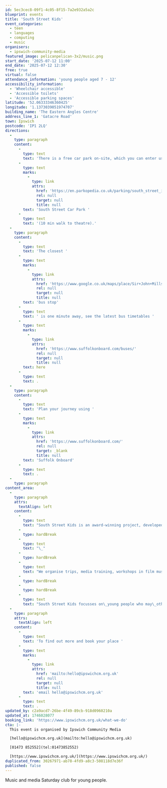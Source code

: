 ```yaml
---
id: 5ec3cec8-09f1-4c05-8f15-7a2e932a5a2c
blueprint: events
title: 'South Street Kids'
event_categories:
  - teen
  - languages
  - computing
  - music
organisers:
  - ipswich-community-media
featured_image: pelicanpelican-3x2/music.png
start_date: '2025-07-12 11:00'
end_date: '2025-07-12 12:30'
free: true
virtual: false
attendance_information: 'young people aged 7 - 12'
accessibility_information:
  - 'Wheelchair accessible'
  - 'Accessible toilets'
  - 'Accessible parking spaces'
latitude: '52.06333346360425'
longitude: '1.1373039051974707'
building_name: 'The Eastern Angles Centre'
address_line_1: 'Gatacre Road'
town: Ipswich
postcode: 'IP1 2LQ'
directions:
  -
    type: paragraph
    content:
      -
        type: text
        text: 'There is a free car park on-site, which you can enter using the large blue gates located on the right-hand side of Gatacre Road. Other car parks nearby which are pay and display include '
      -
        type: text
        marks:
          -
            type: link
            attrs:
              href: 'https://en.parkopedia.co.uk/parking/south_street_ipswich/?arriving=202410311500&leaving=202410311700'
              rel: null
              target: null
              title: null
        text: 'South Street Car Park '
      -
        type: text
        text: '(10 min walk to theatre).'
  -
    type: paragraph
    content:
      -
        type: text
        text: 'The closest '
      -
        type: text
        marks:
          -
            type: link
            attrs:
              href: 'https://www.google.co.uk/maps/place/Sir+John+Mills+Theatre/@52.0631843,1.1376062,19.75z/data=!4m12!1m6!3m5!1s0x47d9a1b5f34a8ddd:0xe05bc781d84ef4dd!2sEastern+Angles+Centre!8m2!3d52.0631422!4d1.13732!3m4!1s0x47d9a1b5f9a67d49:0x8856208cee78829a!8m2!3d52.063236!4d1.137275'
              rel: null
              target: null
              title: null
        text: 'bus stop'
      -
        type: text
        text: ' is one minute away, see the latest bus timetables '
      -
        type: text
        marks:
          -
            type: link
            attrs:
              href: 'https://www.suffolkonboard.com/buses/'
              rel: null
              target: null
              title: null
        text: here
      -
        type: text
        text: .
  -
    type: paragraph
    content:
      -
        type: text
        text: 'Plan your journey using '
      -
        type: text
        marks:
          -
            type: link
            attrs:
              href: 'https://www.suffolkonboard.com/'
              rel: null
              target: _blank
              title: null
        text: 'Suffolk Onboard'
      -
        type: text
        text: .
  -
    type: paragraph
content_area:
  -
    type: paragraph
    attrs:
      textAlign: left
    content:
      -
        type: text
        text: "South Street Kids is an award-winning project, developed in 2015, providing free weekly sessions for young people, gaining skills, confidence and developing a strong voice in their community – reflecting the diverse communities that surround Westgate Ward, and Ipswich.\_"
      -
        type: hardBreak
      -
        type: text
        text: "\_"
      -
        type: hardBreak
      -
        type: text
        text: "We organise trips, media training, workshops in film music, theatre, art and media - all designed to engage young people and ensure they feel a part of their town. South Street Kids is a project aimed at kids aged 7 – 12 years old, who live in and around\_ Norwich Road."
      -
        type: hardBreak
      -
        type: hardBreak
      -
        type: text
        text: "South Street Kids focusses on\_young people who may\_otherwise miss out\_and enables\_them to fulfil their creative potential providing ‘creative conversations’ with young people, designed to help them talk about their experiences and challenges during difficult periods.\_"
  -
    type: paragraph
    attrs:
      textAlign: left
    content:
      -
        type: text
        text: 'To find out more and book your place '
      -
        type: text
        marks:
          -
            type: link
            attrs:
              href: 'mailto:hello@ipswichcm.org.uk'
              rel: null
              target: null
              title: null
        text: 'email hello@ipswichcm.org.uk'
      -
        type: text
        text: .
updated_by: c2a9acd7-26be-4f49-89cb-918d0960210a
updated_at: 1746028077
booking_link: 'https://www.ipswichcm.org.uk/what-we-do'
cta: |-
  This event is organised by Ipswich Community Media

  [hello@ipswichcm.org.uk](mailto:hello@ipswichcm.org.uk)

  [01473 852552](tel:01473852552)

  [https://www.ipswichcm.org.uk/](https://www.ipswichcm.org.uk/)
duplicated_from: 30267971-ab78-4fd9-a8c3-508118d7e36f
published: false
---
```

Music and media Saturday club for young people.